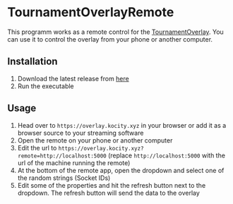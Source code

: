 # TournamentOverlayRemote

This programm works as a remote control for the [TournamentOverlay](https://github.com/kocxyz/TournamentOverlay).
You can use it to control the overlay from your phone or another computer.

## Installation

1. Download the latest release from [here](https://github.com/kocxyz/TournamentOverlayRemote/releases/latest)
2. Run the executable

## Usage

1. Head over to `https://overlay.kocity.xyz` in your browser or add it as a browser source to your streaming software
2. Open the remote on your phone or another computer
3. Edit the url to `https://overlay.kocity.xyz?remote=http://localhost:5000` (replace `http://localhost:5000` with the url of the machine running the remote)
4. At the bottom of the remote app, open the dropdown and select one of the random strings (Socket IDs)
5. Edit some of the properties and hit the refresh button next to the dropdown. The refresh button will send the data to the overlay